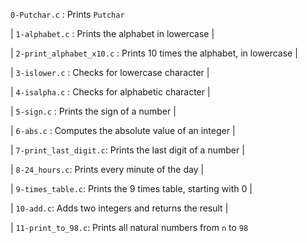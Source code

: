  `0-Putchar.c` : Prints `Putchar`
		
| `1-alphabet.c` : Prints the alphabet in lowercase |
		
| `2-print_alphabet_x10.c` : Prints 10 times the alphabet, in lowercase |
		
| `3-islower.c` : Checks for lowercase character |
		
| `4-isalpha.c` : Checks for alphabetic character |
		
| `5-sign.c` : Prints the sign of a number |
		
| `6-abs.c` : Computes the absolute value of an integer |
		
| `7-print_last_digit.c`: Prints the last digit of a number |
		
| `8-24_hours.c`:  Prints every minute of the day |
		
| `9-times_table.c`:  Prints the 9 times table, starting with 0 |
		
| `10-add.c`: Adds two integers and returns the result |
		
| `11-print_to_98.c`: Prints all natural numbers from `n` to `98` 
